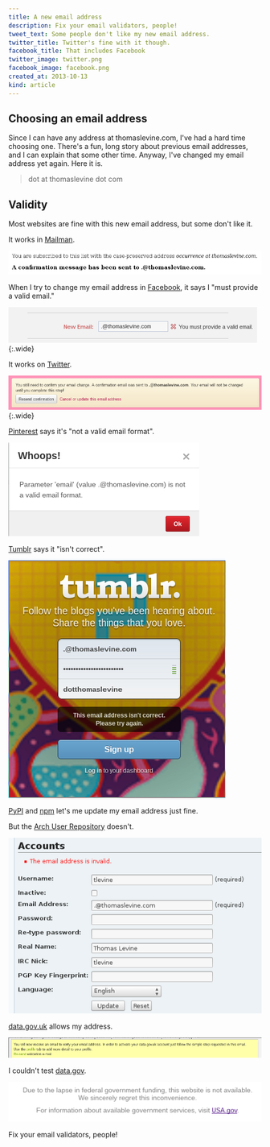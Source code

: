 ```yaml
---
title: A new email address
description: Fix your email validators, people!
tweet_text: Some people don't like my new email address.
twitter_title: Twitter's fine with it though.
facebook_title: That includes Facebook
twitter_image: twitter.png
facebook_image: facebook.png
created_at: 2013-10-13
kind: article
---
```


## Choosing an email address
Since I can have any address at thomaslevine.com,
I've had a hard time choosing one. There's a fun,
long story about previous email addresses, and I
can explain that some other time. Anyway, I've
changed my email address yet again. Here it is.

<blockquote id="e-post">
<noscript>dot at thomaslevine dot com</noscript>
</blockquote>

## Validity
Most websites are fine with this new email address,
but some don't like it.

It works in [Mailman](http://www.gnu.org/software/mailman/).

!["A confirmation message has been sent..." message](mailman.png)

When I try to change my email address in
[Facebook](https://facebook.com/perluette),
it says I "must provide a valid email."

!["You must provide a valid email." error message](facebook.png){:.wide}

It works on [Twitter](https://twitter.com/thomaslevine).

!["A confirmation email was sent" success message](twitter.png){:.wide}

[Pinterest](https://pinterest.com/perluette) says it's "not a valid email format".

!["not a valid email format" error message](pinterest.png)

[Tumblr](https://www.tumblr.com) says it "isn't correct".

!["The email address isn't correct." error message](tumblr.png)

[PyPI](https://pypi.python.org/pypi) and 
[npm](http://npmjs.org/) let's me update my email address just fine.

But the [Arch User Repository](https://aur.archlinux.org) doesn't.

!["The email address is invalid." error message](aur.png)

[data.gov.uk](https://data.gov.uk) allows my address.

![](data-uk.png)

I couldn't test [data.gov](https://data.gov).

![](data-us.png)

Fix your email validators, people!
